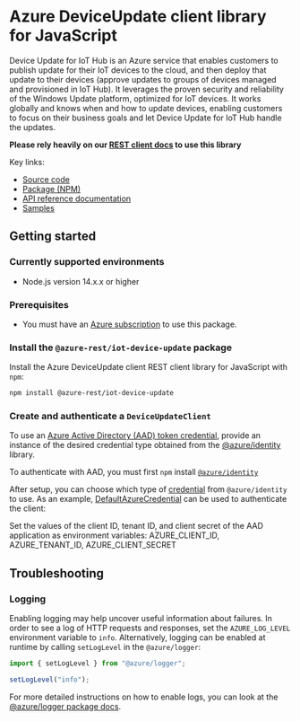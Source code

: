 # Azure DeviceUpdate client library for JavaScript

Device Update for IoT Hub is an Azure service that enables customers to publish update for their IoT devices to the cloud, and then deploy that update to their devices (approve updates to groups of devices managed and provisioned in IoT Hub). It leverages the proven security and reliability of the Windows Update platform, optimized for IoT devices. It works globally and knows when and how to update devices, enabling customers to focus on their business goals and let Device Update for IoT Hub handle the updates.

**Please rely heavily on our [REST client docs](https://github.com/Azure/azure-sdk-for-js/blob/main/documentation/rest-clients.md) to use this library**

Key links:

- [Source code](https://github.com/Azure/azure-sdk-for-js/tree/main/sdk/deviceupdate/iot-device-update-rest)
- [Package (NPM)](https://www.npmjs.com/package/@azure-rest/iot-device-update)
- [API reference documentation](https://docs.microsoft.com/javascript/api/@azure-rest/iot-device-update?view=azure-node-preview)
- [Samples](https://github.com/Azure/azure-sdk-for-js/tree/main/sdk/deviceupdate/iot-device-update-rest/samples)

## Getting started

### Currently supported environments

- Node.js version 14.x.x or higher

### Prerequisites

- You must have an [Azure subscription](https://docs.microsoft.com/en-us/azure/cognitive-services/authentication?tabs=powershell#authenticate-with-an-authentication-token) to use this package.

### Install the `@azure-rest/iot-device-update` package

Install the Azure DeviceUpdate client REST client library for JavaScript with `npm`:

```bash
npm install @azure-rest/iot-device-update
```

### Create and authenticate a `DeviceUpdateClient`

To use an [Azure Active Directory (AAD) token credential](https://docs.microsoft.com/en-us/azure/cognitive-services/authentication?tabs=powershell#authenticate-with-an-authentication-token),
provide an instance of the desired credential type obtained from the
[@azure/identity](https://github.com/Azure/azure-sdk-for-js/tree/main/sdk/identity/identity#credentials) library.

To authenticate with AAD, you must first `npm` install [`@azure/identity`](https://www.npmjs.com/package/@azure/identity) 

After setup, you can choose which type of [credential](https://github.com/Azure/azure-sdk-for-js/tree/main/sdk/identity/identity#credentials) from `@azure/identity` to use.
As an example, [DefaultAzureCredential](https://github.com/Azure/azure-sdk-for-js/tree/main/sdk/identity/identity#defaultazurecredential)
can be used to authenticate the client:

Set the values of the client ID, tenant ID, and client secret of the AAD application as environment variables:
AZURE_CLIENT_ID, AZURE_TENANT_ID, AZURE_CLIENT_SECRET

## Troubleshooting

### Logging

Enabling logging may help uncover useful information about failures. In order to see a log of HTTP requests and responses, set the `AZURE_LOG_LEVEL` environment variable to `info`. Alternatively, logging can be enabled at runtime by calling `setLogLevel` in the `@azure/logger`:

```javascript
import { setLogLevel } from "@azure/logger";

setLogLevel("info");
```

For more detailed instructions on how to enable logs, you can look at the [@azure/logger package docs](https://github.com/Azure/azure-sdk-for-js/tree/main/sdk/core/logger).
